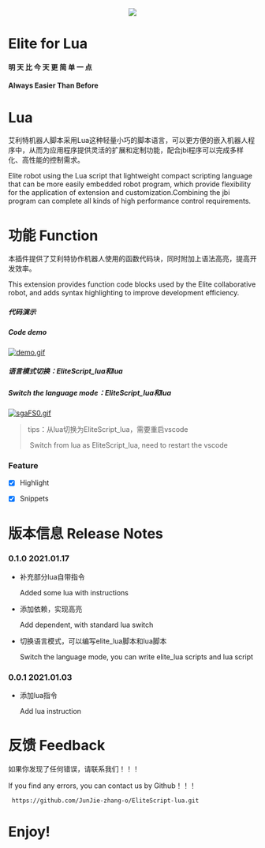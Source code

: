 <div align=center> <img src="https://s3.ax1x.com/2021/01/03/sCYgBD.png" /> </div>

# **Elite for Lua**

#### 				**明 天 比 今 天 更 简 单 一 点**																	

#### 				Always Easier Than Before



# Lua

艾利特机器人脚本采用Lua这种轻量小巧的脚本语言，可以更方便的嵌入机器人程序中，从而为应用程序提供灵活的扩展和定制功能，配合jbi程序可以完成多样化、高性能的控制需求。

Elite robot using the Lua script that lightweight compact scripting language that can be more easily embedded robot program, which provide flexibility for the application of extension and customization.Combining the jbi program can complete all kinds of high performance control requirements.



# 功能	Function

本插件提供了艾利特协作机器人使用的函数代码块，同时附加上语法高亮，提高开发效率。

This extension provides function code blocks used by the Elite collaborative robot, and adds syntax highlighting to improve development efficiency.

##### 代码演示

##### Code demo

[![demo.gif](https://s3.ax1x.com/2021/01/19/sgY5Zj.gif)](https://imgchr.com/i/sgY5Zj)

##### 语言模式切换：EliteScript_lua和lua

##### Switch the language mode：EliteScript_lua和lua

[![sgaFS0.gif](https://s3.ax1x.com/2021/01/19/sgaFS0.gif)](https://imgchr.com/i/sgaFS0)

> tips：从lua切换为EliteScript_lua，需要重启vscode
>
> ​		  Switch from lua as EliteScript_lua, need to restart the vscode

### Feature

- [x]  Highlight
- [x]  Snippets



# 版本信息	Release Notes

### 0.1.0	2021.01.17

- 补充部分lua自带指令

  Added some lua with instructions

- 添加依赖，实现高亮

  Add dependent, with standard lua switch
  
- 切换语言模式，可以编写elite_lua脚本和lua脚本

  Switch the language mode, you can write elite_lua scripts and lua script

### 0.0.1	2021.01.03

- 添加lua指令

  Add lua instruction


# 反馈	Feedback

如果你发现了任何错误，请联系我们！！！

If you find any errors, you can contact us by Github！！！

```
 https://github.com/JunJie-zhang-o/EliteScript-lua.git
```



# **Enjoy**!